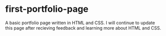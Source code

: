 # first-portfolio-page
A basic portfolio page written in HTML and CSS. I will continue to update this page after recieving feedback and learning more about HTML and CSS.
